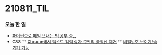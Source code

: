 # 210811_TIL

### 오늘 한 일

* [파이썬으로 메일 보내는 법 공부 중,,,](https://blog.naver.com/vkfkdto0209/222466252642)
* CSS
** [Chrome에서 텍스트 입력 상자 주변의 윤곽선 제거](https://blog.naver.com/vkfkdto0209/222465608096)
** [비밀번호 보이기/숨기기 기능](https://blog.naver.com/vkfkdto0209/222465671096)